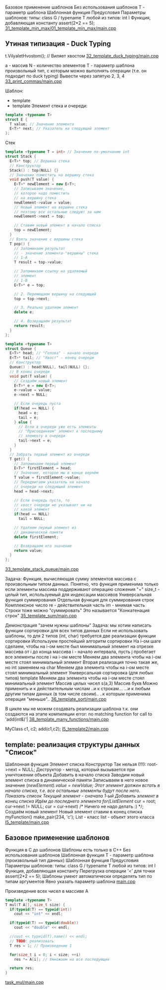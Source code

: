 Базовое применение шаблонов
Без использования шаблонов
T - параметр шаблона
Шаблонная функция
Предусловия
Параметры шаблонов:
типы: class G / typename T
любой из типов: int I
Функция, добавляющая константу
assert(2*2 == 5);
[31_template_min_max/01_template_min_max/main.cpp](31_template_min_max/01_template_min_max/main.cpp)

Утиная типизация - Duck Typing
------------------------------
t.VilyaletHvostom(); // Виляет хвостом
[32_template_duck_typing/main.cpp](32_template_duck_typing/main.cpp)

a - массив
N - количество элементов
T - параметр шаблона
произвольный тип, с которым можно выполнять
операции (т.е. он подходит по duck typing)
Вывести через запятую
2, 3, 4
[33_print_commas/main.cpp](33_print_commas/main.cpp)

Шаблон:
* template <class T>
* template <typename T>
Элемент стека и очереди:
``` cpp
template <typename T>
struct E {
  T value; // Значение элемента
  E<T>* next; // Указатель на следующий элемент
};
```

Стек
``` cpp
template <typename T = int> // Значение по-умолчанию int
struct Stack {
  E<T>* top; // Вершина стека
  // Конструктор
  Stack() : top(NULL) {}
  // Значение поместить на вершину стека
  void push(T value) {
    E<T>* newElement = new E<T>;
    // Записываем значение,
    // которое надо поместить
    // на вершину стека
    newElement->value = value;
    // Новый элемент на вершине стека
    // поэтому все остальные следуют за ним
    newElement->next = top;

    // Ставим новый элемент в начало списка
    top = newElement;
  }
  // Взять значение с вершины стека
  T pop() {
    // Запоминаем результат
    // - значение элемента-"вершины" стека
    // 1-A
    T result = top->value;

    // Запоминаем ссылку на удаляемый
    // элемент
    // 1-B
    E<T>* e = top;

    // 2. Перемещаем вершину на следующий
    top = top->next;

    // 3. Реально удаляем элемент
    delete e;

    // 4. Возвращаем результат
    return result;
  }
};
```

``` cpp
template <typename T>
struct Queue {
  E<T>* head; // "Голова" - начало очереди
  E<T>* tail; // "Хвост" - конец очереди
  // Конструктор
  Queue() : head(NULL), tail(NULL) {};
  // В конец очереди
  void put(T value) {
    // Создаём новый элемент
    E<T>* e = new E<T>;
    e->value = value;
    e->next = NULL;

    // Если очередь пуста
    if(head == NULL) {
      head = e;
      tail = e;
    } else {
      // Если в очереди уже есть элементы
      // "Присоединяем" элемент к последнему
      // элементу в очереди
      tail->next = e;
    }
  }
  // Забрать первый элемент из очереди
  T get() {
    // Запоминаем первый элемент
    E<T>* firstElement = head;
    // Значение, которое мы в конце вернём
    T value = firstElement->value;
    // Передвигаем указатель на начало
    // очереди на следующий элемент
    head = head->next;

    // Если очередь пуста, то
    // хвост очереди не указывает ни на
    // какой элемент
    if(head == NULL)
      tail = NULL;

    // Удаляем первый элемент из
    // динамической памяти
    delete firstElement;

    // Возвращаем его значение
    return value;
  }
};
```

[33_template_stack_queue/main.cpp](33_template_stack_queue/main.cpp)

Задача:
Функция, вычисляющая сумму элементов
массива с произвольным типом данных.
Понятно, что функция применима только если
элементы массива поддерживают операцию
сложения "+"
size_t - целый тип, используемый для индексации массивов
Универсальная функция суммирования
Отдельная функция для суммирования строк
Комплексное число
re - действительная часть
im - мнимая часть
Строки тоже можно "суммировать"
Это называется "Конкатенация строк"
[35_template_sum/main.cpp](35_template_sum/main.cpp)

Демонстрация "зачем нужны шаблоны"
Задача: мы хотим написать функции сортировки для всех типов данных
Если не использовать шаблоны,
то для 2 типов (int, сhar) требуется две реализации
функции сортировки
Используем простейший алгоритм сортировки
На i-ом шаге сделаем, чтобы на i-ом месте
был минимальный элемент на отрезке массива от i до конца массива
i - начало интервала, пусть j пробегает все элементы после i
на i-ом месте
Меняем два элемента
чтобы на i-ом месте стоял минимальный
элемент
Вторая реализация точно такая же, но int заменяем на char
Меняем два элемента
чтобы на i-ом месте стоял минимальный
элемент
Универсальная сортировка (для любых типов)
template <class T>
Меняем два элемента
чтобы на i-ом месте стоял минимальный
элемент
Массив целых чисел
s<int>(a,3)
Массив букв
Можно применить и к действительным числам
..и к строкам...
...и к любым другим типам данных (в том числе своим)..
..к которым применима операция "меньше"..
[36_template_sort/main.cpp](36_template_sort/main.cpp)

В цикле мы не можем создавать реализации шаблона
т.к. они создаются на этапе компиляции
error: no matching function for call to 'add(int&)'|
[38_template_many_functions/main.cpp](38_template_many_functions/main.cpp)

MyClass c1, c2;
add<MyClass>(c1,c2);
[l5_template2/main.cpp](l5_template2/main.cpp)

template: реализация структуры данных "Список"
----------------------------------------------
Шаблонная функция
Элемент списка
Конструктор
Так нельзя (!!!):
root->next = NULL;
Деструктор - метод, который вызывается при
уничтожении объекта
Добавить в начало списка
Заводим новый элемент списка в динамической памяти
Записываем в него новое значение
(*newElement).value = newValue;
Этот элемент должен встать в начало списка,
т.е. все остальные элементы будут после него.
Показать список
Текущий элемент - сначала 1-ый
Добавить элемент в конец списка
Идём до последнего элемента
for(ListElement* cur = root;
cur->next != NULL; cur = cur->next)
/* Ничего не надо делать :) */;
Создаём новый элемент
Новый элемент ставим в конец списка
myFunction<double>()
make_pair(234, 'c');
List - класс
list - объект этого класса
[l5_template/main.cpp](l5_template/main.cpp)

Базовое применение шаблонов
---------------------------
Функция в C до шаблонов
Шаблоны есть только в C++
Без использования шаблонов
Шаблонная функция
T - параметр шаблона (произвольный тип данных)
Шаблонная функция
Предусловия
Параметры шаблонов:
типы: class G / typename T
любой из типов: int I
Функция, добавляющая константу
Перегрузка операции '<' для точки
assert(2*2 == 5);
Шаблоны умеют автоматически определять
тип по типам аргументов
Явно указать параметр шаблона
[main.cpp](main.cpp)

Произведение всех чисел
в массиве A
``` cpp
template <typename T>
T mul(T A[], size_t size) {
  if(typeid(T) == typeid(int))
    cout << "int" << endl;

  if(typeid(T) == typeid(double))
    cout << "double" << endl;

  //cout << typeid(T).name() << endl;
  // TODO: реализовать
  T res = 1; // Произведение 1

  for(size_t i = 0; i < size; ++i)
    res *= A[i]; // Умножаем на все последующие

  return res;
}
```

[task_mul/main.cpp](task_mul/main.cpp)

